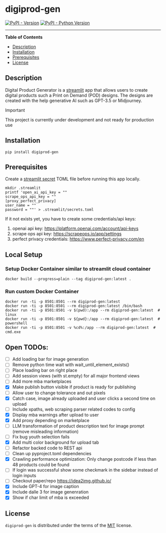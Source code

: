 # digiprod-gen

[![PyPI - Version](https://img.shields.io/pypi/v/digiprod-gen.svg)](https://pypi.org/project/digiprod-gen)
[![PyPI - Python Version](https://img.shields.io/pypi/pyversions/digiprod-gen.svg)](https://pypi.org/project/digiprod-gen)

-----

**Table of Contents**

- [Description](#description)
- [Installation](#installation)
- [Prerequisites](#prerequisites)
- [License](#license)

## Description
Digital Product Generator is a [streamlit](https://streamlit.io) app that allows users to create digital products such a Print on Demand (POD) designs.
The designs are created with the help generative AI such as GPT-3.5 or Midjourney.

> [!IMPORTANT]  
> This project is currently under development and not ready for production use

## Installation

```console
pip install digiprod-gen
```

## Prerequisites
Create a [streamlit secret](https://docs.streamlit.io/streamlit-community-cloud/get-started/deploy-an-app/connect-to-data-sources/secrets-management) TOML file before running this app locally.
```console
mkdir .streamlit
printf 'open_ai_api_key = ""
scrape_ops_api_key = ""
[proxy_perfect_privacy]
user_name = ""
password = ""' > .streamlit/secrets.toml
```
If it not exists yet, you have to create some credentials/api keys:
1. openai api key: https://platform.openai.com/account/api-keys
2. scrape ops api key: https://scrapeops.io/app/settings
3. perfect privacy credentials: https://www.perfect-privacy.com/en

## Local Setup
### Setup Docker Container similar to streamlit cloud container
```console
docker build --progress=plain --tag digiprod-gen:latest .
```

### Run custom Docker Container

```console
docker run -ti -p 8501:8501 --rm digiprod-gen:latest
docker run -ti -p 8501:8501 --rm digiprod-gen:latest /bin/bash
docker run -ti -p 8501:8501 -v $(pwd):/app --rm digiprod-gen:latest  # linux
docker run -ti -p 8501:8501 -v ${pwd}:/app --rm digiprod-gen:latest  # powershell
docker run -ti -p 8501:8501 -v %cd%:/app --rm digiprod-gen:latest  # cmd.exe
```


## Open TODOs:

- [ ] Add loading bar for image generation
- [ ] Remove python time wait with wait_until_element_exists()
- [ ] Place loading bar on right place
- [ ] Add session views (with st.empty) for all major frontend views
- [ ] Add more mba marketplaces
- [x] Make publish button visible if product is ready for publishing
- [ ] Allow user to change tolerance and out pixels
- [x] Catch case, image already uploaded and user clicks a second time on upload
- [ ] Include xpaths, web scraping parser related codes to config
- [x] Display mba warnings  after upload to user
- [x] Add proxy depending on marketplace
- [ ] LLM transformation of product description text for image prompt (remove misleading information)
- [ ] Fix bug youth selection fails
- [x] Add multi color background for upload tab
- [ ] Refactor backed code to REST api
- [ ] Clean up pyproject.toml dependencies
- [x] Crawling performance optimization: Only change postcode if less than 48 products could be found  
- [ ] If login was successful show some checkmark in the sidebar instead of login inputs
- [ ] Checkout paper/repo https://idea2img.github.io/
- [x] Include GPT-4 for image caption
- [x] Include dalle 3 for image genenration
- [x] Show if char limit of mba is exceeded

## License

`digiprod-gen` is distributed under the terms of the [MIT](https://spdx.org/licenses/MIT.html) license.
